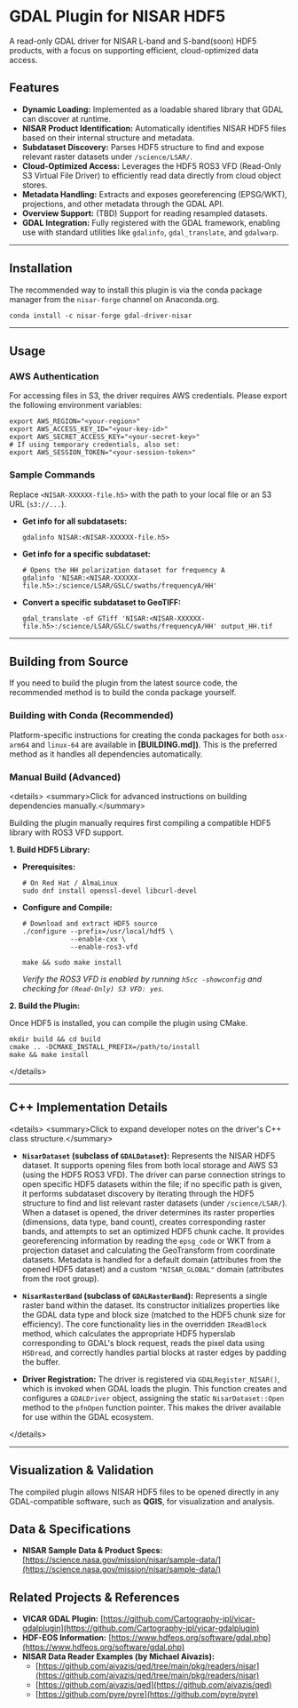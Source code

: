 # GDAL Plugin for NISAR HDF5

A read-only GDAL driver for NISAR L-band and S-band(soon) HDF5 products, with a focus on supporting efficient, cloud-optimized data access.

## Features

  * **Dynamic Loading:** Implemented as a loadable shared library that GDAL can discover at runtime.
  * **NISAR Product Identification:** Automatically identifies NISAR HDF5 files based on their internal structure and metadata.
  * **Subdataset Discovery:** Parses HDF5 structure to find and expose relevant raster datasets under `/science/LSAR/`.
  * **Cloud-Optimized Access:** Leverages the HDF5 ROS3 VFD (Read-Only S3 Virtual File Driver) to efficiently read data directly from cloud object stores.
  * **Metadata Handling:** Extracts and exposes georeferencing (EPSG/WKT), projections, and other metadata through the GDAL API.
  * **Overview Support:** (TBD) Support for reading resampled datasets.
  * **GDAL Integration:** Fully registered with the GDAL framework, enabling use with standard utilities like `gdalinfo`, `gdal_translate`, and `gdalwarp`.

-----

## Installation

The recommended way to install this plugin is via the conda package manager from the `nisar-forge` channel on Anaconda.org.

```shell
conda install -c nisar-forge gdal-driver-nisar
```

-----

## Usage

### AWS Authentication

For accessing files in S3, the driver requires AWS credentials. Please export the following environment variables:

```shell
export AWS_REGION="<your-region>"
export AWS_ACCESS_KEY_ID="<your-key-id>"
export AWS_SECRET_ACCESS_KEY="<your-secret-key>"
# If using temporary credentials, also set:
export AWS_SESSION_TOKEN="<your-session-token>"
```

### Sample Commands

Replace `<NISAR-XXXXXX-file.h5>` with the path to your local file or an S3 URL (`s3://...`).

  * **Get info for all subdatasets:**

    ```shell
    gdalinfo NISAR:<NISAR-XXXXXX-file.h5>
    ```

  * **Get info for a specific subdataset:**

    ```shell
    # Opens the HH polarization dataset for frequency A
    gdalinfo 'NISAR:<NISAR-XXXXXX-file.h5>:/science/LSAR/GSLC/swaths/frequencyA/HH'
    ```

  * **Convert a specific subdataset to GeoTIFF:**

    ```shell
    gdal_translate -of GTiff 'NISAR:<NISAR-XXXXXX-file.h5>:/science/LSAR/GSLC/swaths/frequencyA/HH' output_HH.tif
    ```

-----

## Building from Source

If you need to build the plugin from the latest source code, the recommended method is to build the conda package yourself.

### Building with Conda (Recommended)

Platform-specific instructions for creating the conda packages for both `osx-arm64` and `linux-64` are available in **[BUILDING.md])**. This is the preferred method as it handles all dependencies automatically.

### Manual Build (Advanced)

\<details\>
\<summary\>Click for advanced instructions on building dependencies manually.\</summary\>

Building the plugin manually requires first compiling a compatible HDF5 library with ROS3 VFD support.

**1. Build HDF5 Library:**

  * **Prerequisites:**

    ```shell
    # On Red Hat / AlmaLinux
    sudo dnf install openssl-devel libcurl-devel
    ```

  * **Configure and Compile:**

    ```shell
    # Download and extract HDF5 source
    ./configure --prefix=/usr/local/hdf5 \
                --enable-cxx \
                --enable-ros3-vfd

    make && sudo make install
    ```

    *Verify the ROS3 VFD is enabled by running `h5cc -showconfig` and checking for `(Read-Only) S3 VFD: yes`.*

**2. Build the Plugin:**

Once HDF5 is installed, you can compile the plugin using CMake.

```shell
mkdir build && cd build
cmake .. -DCMAKE_INSTALL_PREFIX=/path/to/install
make && make install
```

\</details\>

-----

## C++ Implementation Details

\<details\>
\<summary\>Click to expand developer notes on the driver's C++ class structure.\</summary\>

  * **`NisarDataset` (subclass of `GDALDataset`):** Represents the NISAR HDF5 dataset. It supports opening files from both local storage and AWS S3 (using the HDF5 ROS3 VFD). The driver can parse connection strings to open specific HDF5 datasets within the file; if no specific path is given, it performs subdataset discovery by iterating through the HDF5 structure to find and list relevant raster datasets (under `/science/LSAR/`). When a dataset is opened, the driver determines its raster properties (dimensions, data type, band count), creates corresponding raster bands, and attempts to set an optimized HDF5 chunk cache. It provides georeferencing information by reading the `epsg_code` or WKT from a projection dataset and calculating the GeoTransform from coordinate datasets. Metadata is handled for a default domain (attributes from the opened HDF5 dataset) and a custom `"NISAR_GLOBAL"` domain (attributes from the root group).

  * **`NisarRasterBand` (subclass of `GDALRasterBand`):** Represents a single raster band within the dataset. Its constructor initializes properties like the GDAL data type and block size (matched to the HDF5 chunk size for efficiency). The core functionality lies in the overridden `IReadBlock` method, which calculates the appropriate HDF5 hyperslab corresponding to GDAL's block request, reads the pixel data using `H5Dread`, and correctly handles partial blocks at raster edges by padding the buffer.

  * **Driver Registration:** The driver is registered via `GDALRegister_NISAR()`, which is invoked when GDAL loads the plugin. This function creates and configures a `GDALDriver` object, assigning the static `NisarDataset::Open` method to the `pfnOpen` function pointer. This makes the driver available for use within the GDAL ecosystem.

\</details\>

-----

## Visualization & Validation

The compiled plugin allows NISAR HDF5 files to be opened directly in any GDAL-compatible software, such as **QGIS**, for visualization and analysis.

## Data & Specifications

  * **NISAR Sample Data & Product Specs:** [https://science.nasa.gov/mission/nisar/sample-data/](https://science.nasa.gov/mission/nisar/sample-data/)

## Related Projects & References

  * **VICAR GDAL Plugin:** [https://github.com/Cartography-jpl/vicar-gdalplugin](https://github.com/Cartography-jpl/vicar-gdalplugin)
  * **HDF-EOS Information:** [https://www.hdfeos.org/software/gdal.php](https://www.hdfeos.org/software/gdal.php)
  * **NISAR Data Reader Examples (by Michael Aivazis):**
      * [https://github.com/aivazis/qed/tree/main/pkg/readers/nisar](https://github.com/aivazis/qed/tree/main/pkg/readers/nisar)
      * [https://github.com/aivazis/qed](https://github.com/aivazis/qed)
      * [https://github.com/pyre/pyre](https://github.com/pyre/pyre)
